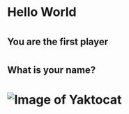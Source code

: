 # <h1>Hello World<h1>
###### <h2>You are the first player<h2>
# <h2> What is your name? <h2>
# ![Image of Yaktocat](https://octodex.github.com/images/yaktocat.png)
